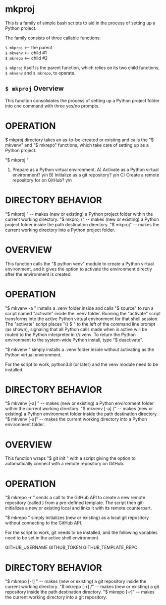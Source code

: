 
# mkproj

This is a family of simple bash scripts to aid in the process of setting up a Python project.

The family consists of three callable functions:

`$ mkproj`  <-- the parent  
`$ mkvenv`  <-- child #1  
`$ mkrepo`  <-- child #2  


`$ mkproj` itself is the parent function, which relies on its two child functions, `$ mkvenv` and `$ mkrepo`, to operate.



  
  
## `$ mkproj` Overview
This function consolidates the process of setting up a Python project
folder into one command with three yes/no prompts.

# OPERATION
$ mkproj directory takes an as-to-be-created or existing <directory>
and calls the "$ mkvenv" and "$ mkrepo" functions, which take care of
setting up <directory> as a Python project.

"$ mkproj <directory>"
1. Prepare <directory> as a Python virtual environment.
A) Activate <directory> as a Python virtual environment? y/n
B) Initialize <directory> as a git repository? y/n
C) Create a remote repository for <directory> on GitHub? y/n

# DIRECTORY BEHAVIOR
"$ mkproj <directory>" -- makes <directory> (new or existing) a Python
project folder within the current working directory.
"$ mkproj <path>/<directory>" -- makes <directory> (new or existing) a
Python project folder inside the path destination directory.
"$ mkproj" -- makes the current working directory into a Python project
folder.



# OVERVIEW
This function calls the "$ python venv" module to create a Python virtual environment, and it
gives the option to activate the environment directly after the environment is created.

# OPERATION
"$ mkvenv -a <directory>" installs a .venv folder inside <directory> and calls "$ source" to
run a script named "activate" inside the .venv folder. Running the "activate" script transforms
<directory> into the active Python virtual environment for that shell session. The "activate"
script places "(<directory>) $ " to the left of the command line prompt (as shown), signaling
that all Python calls made when <directory> is active will be routed to the Python interpreter
in /<path>/<directory>/.venv. To return the Python environment to the system-wide Python
install, type "$ deactivate".

"$ mkvenv <directory>" simply installs a .venv folder inside <directory> without activating
<directory> as the Python virtual environment.

For the script to work, python3.8 (or later) and the venv module need to be installed.

# DIRECTORY BEHAVIOR
"$ mkvenv [-a] <directory>" -- makes <directory> (new or existing) a Python environment folder
within the current working directory.
"$ mkvenv [-a] <path>/<directory>" -- makes <directory> (new or existing) a Python environment
folder inside the path destination directory.
"$ mkvenv [-a]" -- makes the current working directory into a Python environment folder.


# OVERVIEW
This function wraps "$ git init <directory>" with a script giving the option to automatically
connect <directory> with a remote repository on GitHub.

# OPERATION
"$ mkrepo -r <directory>" sends a call to the GitHub API to create a new remote repository (called
<directory>) from a pre-defined template. The script then git-initializes a new or existing local
<directory> and links it with its remote counterpart.

"$ mkrepo <directory>" simply initializes <directory> (new or existing) as a local git repository
without connecting to the GitHub API.

For the script to work, git needs to be installed, and the following variables need to be set in
the active shell environment.

GITHUB_USERNAME
GITHUB_TOKEN
GITHUB_TEMPLATE_REPO

# DIRECTORY BEHAVIOR
"$ mkrepo [-r] <directory>" -- makes <directory> (new or existing) a git repository inside the
current working directory.
"$ mkrepo [-r] <path>/<directory>" -- makes <directory> (new or existing) a git repository inside
the path destination directory.
"$ mkrepo [-r]" -- makes the current working directory into a git repository.
